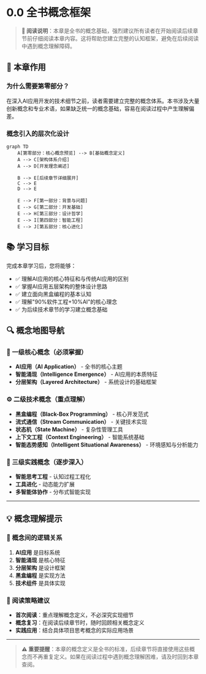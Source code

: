# 0.0 全书概念框架

> **📖 阅读说明**：本章是全书的概念基础，强烈建议所有读者在开始阅读后续章节前仔细阅读本章内容。这将帮助您建立完整的认知框架，避免在后续阅读中遇到概念理解障碍。

## 🎯 本章作用

### 为什么需要第零部分？
在深入AI应用开发的技术细节之前，读者需要建立完整的概念体系。本书涉及大量创新概念和专业术语，如果缺乏统一的概念基础，容易在阅读过程中产生理解偏差。

### 概念引入的层次化设计
```mermaid
graph TD
    A[第零部分：核心概念预览] --> B[基础概念定义]
    A --> C[架构体系介绍]
    A --> D[开发理念阐述]
    
    B --> E[后续章节详细展开]
    C --> E
    D --> E
    
    E --> F[第一部分：背景与问题]
    E --> G[第二部分：开发基础]
    E --> H[第三部分：设计哲学]
    E --> I[第四部分：智能工程]
    E --> J[第五部分：核心进化]
```

## 📚 学习目标

完成本章学习后，您将能够：

- ✅ 理解AI应用的核心特征和与传统AI应用的区别
- ✅ 掌握AI应用五层架构的整体设计思路
- ✅ 建立面向黑盒编程的基本认知
- ✅ 理解"90%软件工程+10%AI"的核心理念
- ✅ 为后续技术章节的学习建立概念基础

## 🔍 概念地图导航

### 🌟 一级核心概念（必须掌握）
- **AI应用（AI Application）** - 全书的核心主题
- **智能涌现（Intelligence Emergence）** - AI应用的本质特征
- **分层架构（Layered Architecture）** - 系统设计的基础框架

### ⚙️ 二级技术概念（重点理解）
- **黑盒编程（Black-Box Programming）** - 核心开发范式
- **流式通信（Stream Communication）** - 关键技术实现
- **状态机（State Machine）** - 复杂性管理工具
- **上下文工程（Context Engineering）** - 智能系统基础
- **智能态势感知（Intelligent Situational Awareness）** - 环境感知与分析能力

### 🎯 三级实践概念（逐步深入）
- **智能思考工程** - 认知过程工程化
- **工具进化** - 动态能力扩展
- **多智能体协作** - 分布式智能实现

---

## 💡 概念理解提示

### 🔗 概念间的逻辑关系
1. **AI应用** 是目标系统
2. **智能涌现** 是核心特征
3. **分层架构** 是设计框架
4. **黑盒编程** 是实现方法
5. **技术组件** 是具体实现

### 📖 阅读策略建议
- **首次阅读**：重点理解概念定义，不必深究实现细节
- **概念复习**：在阅读后续章节时，随时回顾相关概念定义
- **实践应用**：结合具体项目思考概念的实际应用场景

---

> **⚠️ 重要提醒**：本章的概念定义是全书的标准，后续章节将直接使用这些概念而不再重复定义。如果在阅读过程中遇到概念理解困难，请及时回到本章查阅。

